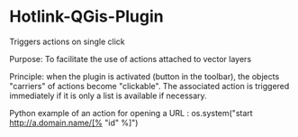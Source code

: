 Hotlink-QGis-Plugin
===================

Triggers actions on single click

Purpose: To facilitate the use of actions attached to vector layers

Principle: when the plugin is activated (button in the toolbar), the objects "carriers" of actions become "clickable". The associated action is triggered immediately if it is only a list is available if necessary.

Python example of an action for opening a URL : os.system("start http://a.domain.name/[% \"id\" %]")

